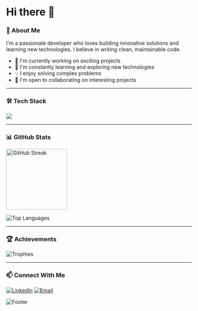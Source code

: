 <h1>Hi there 👋</h1>

### 🚀 About Me

I'm a passionate developer who loves building innovative solutions and learning new technologies. I believe in writing clean, maintainable code.

- 🔭 I'm currently working on exciting projects
- 🌱 I'm constantly learning and exploring new technologies
- 💡 I enjoy solving complex problems
- 🤝 I'm open to collaborating on interesting projects

---

### 🛠️ Tech Stack

<p>
  <img src="https://skillicons.dev/icons?i=js,ts,html,css,react,nodejs,postgres,nextjs,tailwind,sass,docker,git,github,vscode,neovim,vercel&perline=8" />
</p>

---

### 📊 GitHub Stats

<p>
  <img src="https://github-readme-streak-stats.herokuapp.com/?user=khapham7165&theme=dark&hide_border=true" alt="GitHub Streak" height="165">
</p>

<p>
  <img src="https://github-readme-stats.vercel.app/api/top-langs/?username=khapham7165&theme=dark&hide_border=true" alt="Top Languages">
</p>

---

### 🏆 Achievements

<p>
  <img src="https://github-profile-trophy.vercel.app/?username=khapham7165&theme=dark&no-frame=true&no-bg=true&row=1&column=7" alt="Trophies">
</p>

---

### 📫 Connect With Me

<p>
  <a target="_blank" href="https://linkedin.com/in/khapk"><img src="https://img.shields.io/badge/LinkedIn-0077B5?style=for-the-badge&logo=linkedin&logoColor=white" alt="LinkedIn"></a>
  <a href="mailto:khapham.7165+github@gmail.com"><img src="https://img.shields.io/badge/Email-D14836?style=for-the-badge&logo=gmail&logoColor=white" alt="Email"></a>
</p>

<p>
  <img src="https://capsule-render.vercel.app/api?type=waving&color=gradient&height=100&section=footer" alt="Footer">
</p>
